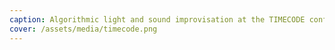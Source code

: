 ```yaml
---
caption: Algorithmic light and sound improvisation at the TIMECODE conference in Yekaterinburg
cover: /assets/media/timecode.png
---
```

